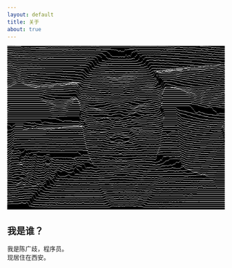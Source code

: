 ```yaml
---
layout: default 
title: 关于
about: true
---
```



<section class="free-hosting">
  <div class="grid">
    <div class="unit whole">
	  <div class="grid pane">
	    <div class="unit whole center-on-mobiles">
	      <img src="/img/me.jpg" alt="我是谁？">
	      <div class="pane-content">
	        <h2 class="center-on-mobiles"><strong>我是谁？</strong></h2>
	        <p>我是陈广歧，程序员。<br/>现居住在西安。</p>
		  </div>
	    </div>
	    <div class="clear"></div>
	  </div>
	</div>
  </div>
</section>
	  
